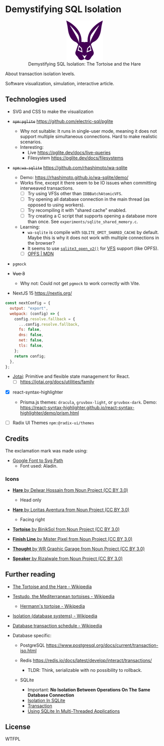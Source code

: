 # Demystifying SQL Isolation

<figure style="text-align: center;">
  <img alt="" src="./images/logo.svg" />
  <figcaption>Demystifying SQL Isolation: The Tortoise and the Hare</figcaption>
</figure>

About transaction isolation levels.

Software visualization, simulation, interactive article.


## Technologies used

- SVG and CSS to make the visualization

- ~~`npm:pglite`~~ https://github.com/electric-sql/pglite
    * Why not suitable: It runs in single-user mode, meaning it does not support multiple simultaneous connections.
      Hard to make realistic scenarios.
    * Interesting:
        * Live https://pglite.dev/docs/live-queries
        * Filesystem https://pglite.dev/docs/filesystems

- ~~`npm:wa-sqlite`~~ https://github.com/rhashimoto/wa-sqlite
    * Demo: https://rhashimoto.github.io/wa-sqlite/demo/
    * Works fine, except it there seem to be IO issues when committing interweaved transactions.
        + [ ] Try using VFSs other than `IDBBatchAtomicVFS`.
        + [ ] Try opening all database connection in the main thread (as opposed to using workers).
        + [ ] Try recompiling it with "shared cache" enabled.
        + [ ] Try creating a C script that supports opening a database more than once. See `experiments/sqlite_shared_memory.c`.
    * Learning:
        + `wa-sqlite` is compile with `SQLITE_OMIT_SHARED_CACHE` by default. Maybe this is why it does not work with multiple connections in the browser?
        + It seems to use [`sqlite3_open_v2()`](https://www.sqlite.org/c3ref/open.html) for [VFS](https://www.sqlite.org/vfs.html) support (like OPFS).
        + [ ] [OPFS | MDN](https://developer.mozilla.org/en-US/docs/Web/API/File_System_API/Origin_private_file_system)

- `pgmock`

- ~~Vue 3~~
    * Why not: Could not get `pgmock` to work correctly with Vite.

- NextJS 15 https://nextjs.org/
```js next.config.mjs
const nextConfig = {
  output: "export",
  webpack: (config) => {
    config.resolve.fallback = {
      ...config.resolve.fallback,
      fs: false,
      dns: false,
      net: false,
      tls: false,
    };
    return config;
  },
};
```

- [Jotai](https://github.com/pmndrs/jotai): Primitive and flexible state management for React.
  * [ ] https://jotai.org/docs/utilities/family

- [x] react-syntax-highlighter
  * Prisma.js themes: `dracula`, `gruvbox-light`, or `gruvbox-dark`.
    Demo: https://react-syntax-highlighter.github.io/react-syntax-highlighter/demo/prism.html

- [ ] Radix UI Themes `npm:@radix-ui/themes`


## Credits

The exclamation mark was made using:
- [Google Font to Svg Path](https://danmarshall.github.io/google-font-to-svg-path/)
  * Font used: Aladin.

### Icons

- [**Hare** by Delwar Hossain from Noun Project (CC BY 3.0)](https://thenounproject.com/icon/hare-6274004/)
  * Head only

- [**Hare** by Loritas Aventura from Noun Project (CC BY 3.0)](https://thenounproject.com/icon/hare-4212460/)
  * Facing right

- [**Tortoise** by BinikSol from Noun Project (CC BY 3.0)](https://thenounproject.com/icon/tortoise-6898549/)

- [**Finish Line** by Mister Pixel from Noun Project (CC BY 3.0)](https://thenounproject.com/icon/finish-line-36196/)

- [**Thought** by WR Graphic Garage from Noun Project (CC BY 3.0)](https://thenounproject.com/icon/thought-5651494/)

- [**Speaker** by Rizalwale from Noun Project (CC BY 3.0)](https://thenounproject.com/icon/speaker-7300548/)


## Further reading

- [The Tortoise and the Hare - Wikipedia](https://en.wikipedia.org/wiki/The_Tortoise_and_the_Hare)

- [Testudo, the Mediterranean tortoises - Wikipedia](https://en.wikipedia.org/wiki/Testudo_(genus))
    * [Hermann's tortoise - Wikipedia](https://en.wikipedia.org/wiki/Hermann%27s_tortoise)

- [Isolation (database systems) - Wikipedia](https://en.wikipedia.org/wiki/Isolation_(database_systems))

- [Database transaction schedule - Wikipedia](https://en.wikipedia.org/wiki/Database_transaction_schedule)

- Database specific:

    * PostgreSQL https://www.postgresql.org/docs/current/transaction-iso.html

    * Redis https://redis.io/docs/latest/develop/interact/transactions/
        + TLDR: Think, serializable with no possibility to rollback.

    * SQLite
        + Important: **No Isolation Between Operations On The Same Database Connection**
        + [Isolation In SQLite](https://www.sqlite.org/isolation.html)
        + [Transaction](https://www.sqlite.org/lang_transaction.html)
        + [Using SQLite In Multi-Threaded Applications](https://www.sqlite.org/threadsafe.html)


## License

WTFPL
